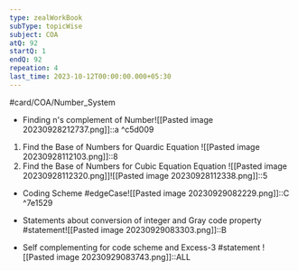 ```yaml
---
type: zealWorkBook
subType: topicWise
subject: COA
atQ: 92
startQ: 1
endQ: 92
repeation: 4
last_time: 2023-10-12T00:00:00.000+05:30
---
```

#card/COA/Number_System

- Finding n's complement of Number![[Pasted image 20230928212737.png]]::a
 ^c5d009

1. Find the Base of Numbers for Quardic Equation ![[Pasted image 20230928112103.png]]::8
2. Find the Base of Numbers for Cubic Equation Equation ![[Pasted image 20230928112320.png]]![[Pasted image 20230928112338.png]]::5

- Coding Scheme #edgeCase![[Pasted image 20230929082229.png]]::C ^7e1529
- Statements about conversion of integer and Gray code property #statement![[Pasted image 20230929083303.png]]::B
 
- Self complementing for code scheme and Excess-3 #statement ![[Pasted image 20230929083743.png]]::ALL